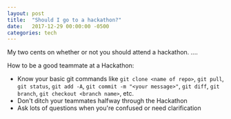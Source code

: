 ```yaml
---
layout: post
title:  "Should I go to a hackathon?"
date:   2017-12-29 00:00:00 -0500
categories: tech
---
```


My two cents on whether or not you should attend a hackathon.
....

How to be a good teammate at a Hackathon:

* Know your basic git commands like `git clone <name of repo>`,  `git pull`, `git status`, `git add -A`, `git commit -m "<your message>"`, `git diff`, `git branch`, `git checkout <branch name>`, etc.
* Don't ditch your teammates halfway through the Hackathon
* Ask lots of questions when you're confused or need clarification
